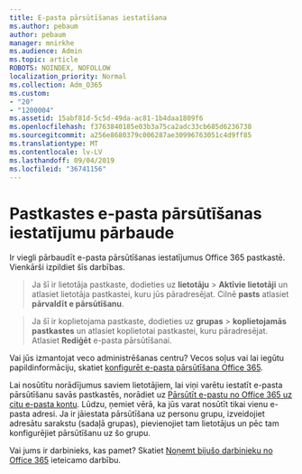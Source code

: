 ```yaml
---
title: E-pasta pārsūtīšanas iestatīšana
ms.author: pebaum
author: pebaum
manager: mnirkhe
ms.audience: Admin
ms.topic: article
ROBOTS: NOINDEX, NOFOLLOW
localization_priority: Normal
ms.collection: Adm_O365
ms.custom:
- "20"
- "1200004"
ms.assetid: 15abf81d-5c5d-49da-ac81-1b4daa1809f6
ms.openlocfilehash: f3763840185e03b3a75ca2adc33cb685d6236738
ms.sourcegitcommit: a256e8680379c006287ae30996763051c4d9ff85
ms.translationtype: MT
ms.contentlocale: lv-LV
ms.lasthandoff: 09/04/2019
ms.locfileid: "36741156"
---
```

# <a name="check-the-email-forwarding-settings-for-a-mailbox"></a>Pastkastes e-pasta pārsūtīšanas iestatījumu pārbaude

Ir viegli pārbaudīt e-pasta pārsūtīšanas iestatījumus Office 365 pastkastē. Vienkārši izpildiet šīs darbības.
  
> Ja šī ir lietotāja pastkaste, dodieties uz **lietotāju** \> **Aktīvie lietotāji** un atlasiet lietotāja pastkastei, kuru jūs pāradresējat. Cilnē **pasts** atlasiet **pārvaldīt e pārsūtīšanu**.
    
> Ja šī ir koplietojama pastkaste, dodieties uz **grupas** \> **koplietojamās pastkastes** un atlasiet koplietotai pastkastei, kuru pāradresējat. Atlasiet **Rediģēt** e-pasta pārsūtīšanai.

Vai jūs izmantojat veco administrēšanas centru? Vecos soļus vai lai iegūtu papildinformāciju, skatiet [konfigurēt e-pasta pārsūtīšana Office 365](https://docs.microsoft.com/office365/admin/email/configure-email-forwarding).
  
Lai nosūtītu norādījumus saviem lietotājiem, lai viņi varētu iestatīt e-pasta pārsūtīšanu savās pastkastēs, norādiet uz [Pārsūtīt e-pastu no Office 365 uz citu e-pasta kontu](https://support.office.com/article/Forward-email-from-Office-365-to-another-email-account-1ed4ee1e-74f8-4f53-a174-86b748ff6a0e). Lūdzu, ņemiet vērā, ka jūs varat nosūtīt tikai vienu e-pasta adresi. Ja ir jāiestata pārsūtīšana uz personu grupu, izveidojiet adresātu sarakstu (sadaļā grupas), pievienojiet tam lietotājus un pēc tam konfigurējiet pārsūtīšanu uz šo grupu.
  
Vai jums ir darbinieks, kas pamet? Skatiet [Noņemt bijušo darbinieku no Office 365](https://docs.microsoft.com/office365/admin/add-users/remove-former-employee) ieteicamo darbību.
  